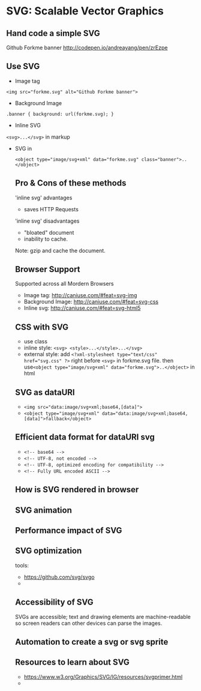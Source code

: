 # SVG: Scalable Vector Graphics

## Hand code a simple SVG

Github Forkme banner
http://codepen.io/andreayang/pen/zrEzpe

## Use SVG
- Image tag

`<img src="forkme.svg" alt="Github Forkme banner">`

- Background Image

`
.banner {
    background: url(forkme.svg);
}
`
- Inline SVG

`<svg>...</svg>` in markup

- SVG in <object>

`<object type="image/svg+xml" data="forkme.svg" class="banner">..</object>`

## Pro & Cons of these methods
'inline svg' advantages
- saves HTTP Requests

'inline svg' disadvantages 
- "bloated" document
- inability to cache.

Note: gzip and cache the document.

## Browser Support
Supported across all Mordern Browsers

- Image tag: http://caniuse.com/#feat=svg-img
- Background Image: http://caniuse.com/#feat=svg-css
- Inline svg: http://caniuse.com/#feat=svg-html5

## CSS with SVG
- use class 
- inline style: `<svg> <style>...</style>...</svg>`
- external style: add `<?xml-stylesheet type="text/css" href="svg.css" ?>` right before `<svg>` in forkme.svg file. then use`<object type="image/svg+xml" data="forkme.svg">..</object>` in html

## SVG as dataURI
- `<img src="data:image/svg+xml;base64,[data]">`
- `<object type="image/svg+xml" data="data:image/svg+xml;base64,[data]">fallback</object>`

## Efficient data format for dataURI svg
- `<!-- base64 -->`
- `<!-- UTF-8, not encoded -->`
- `<!-- UTF-8, optimized encoding for compatibility -->`
- `<!-- Fully URL encoded ASCII -->`

## How is SVG rendered in browser


## SVG animation


## Performance impact of SVG

## SVG optimization
tools: 
- https://github.com/svg/svgo
- 

## Accessibility of SVG
SVGs are accessible; text and drawing elements are machine-readable so screen readers can other devices can parse the images.

## Automation to create a svg or svg sprite

## Resources to learn about SVG
- https://www.w3.org/Graphics/SVG/IG/resources/svgprimer.html
- 

